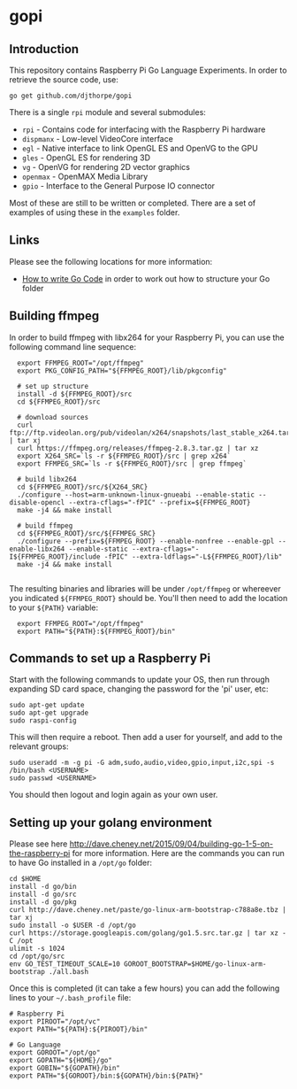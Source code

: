 # gopi

## Introduction

This repository contains Raspberry Pi Go Language Experiments. In order to retrieve the source code, use:

```
go get github.com/djthorpe/gopi
```

There is a single `rpi` module and several submodules:

  * `rpi` - Contains code for interfacing with the Raspberry Pi hardware
  * `dispmanx` - Low-level VideoCore interface
  * `egl` - Native interface to link OpenGL ES and OpenVG to the GPU
  * `gles` - OpenGL ES for rendering 3D
  * `vg` - OpenVG for rendering 2D vector graphics 
  * `openmax` - OpenMAX Media Library
  * `gpio` - Interface to the General Purpose IO connector

Most of these are still to be written or completed. There are a set of examples
of using these in the `examples` folder.

## Links

Please see the following locations for more information:

  * [How to write Go Code](http://golang.org/doc/code.html) in order to work out how to structure your Go folder
  

## Building ffmpeg

In order to build ffmpeg with libx264 for your Raspberry Pi, you can use the 
following command line sequence:

```  
  export FFMPEG_ROOT="/opt/ffmpeg"
  export PKG_CONFIG_PATH="${FFMPEG_ROOT}/lib/pkgconfig"
  
  # set up structure
  install -d ${FFMPEG_ROOT}/src
  cd ${FFMPEG_ROOT}/src

  # download sources
  curl ftp://ftp.videolan.org/pub/videolan/x264/snapshots/last_stable_x264.tar.bz2 | tar xj
  curl https://ffmpeg.org/releases/ffmpeg-2.8.3.tar.gz | tar xz  
  export X264_SRC=`ls -r ${FFMPEG_ROOT}/src | grep x264`
  export FFMPEG_SRC=`ls -r ${FFMPEG_ROOT}/src | grep ffmpeg`

  # build libx264
  cd ${FFMPEG_ROOT}/src/${X264_SRC}
  ./configure --host=arm-unknown-linux-gnueabi --enable-static --disable-opencl --extra-cflags="-fPIC" --prefix=${FFMPEG_ROOT}
  make -j4 && make install

  # build ffmpeg
  cd ${FFMPEG_ROOT}/src/${FFMPEG_SRC}
  ./configure --prefix=${FFMPEG_ROOT} --enable-nonfree --enable-gpl --enable-libx264 --enable-static --extra-cflags="-I${FFMPEG_ROOT}/include -fPIC" --extra-ldflags="-L${FFMPEG_ROOT}/lib"
  make -j4 && make install
  
```

The resulting binaries and libraries will be under `/opt/ffmpeg` or whereever you
indicated `${FFMPEG_ROOT}` should be. You'll then need to add the location to
your `${PATH}` variable:

```
  export FFMPEG_ROOT="/opt/ffmpeg"
  export PATH="${PATH}:${FFMPEG_ROOT}/bin"
```

## Commands to set up a Raspberry Pi

Start with the following commands to update your OS, then run through 
expanding SD card space, changing the password for the 'pi' user, etc:

```
sudo apt-get update
sudo apt-get upgrade
sudo raspi-config
```

This will then require a reboot. Then add a user for yourself, and add to the relevant groups:

```
sudo useradd -m -g pi -G adm,sudo,audio,video,gpio,input,i2c,spi -s /bin/bash <USERNAME>
sudo passwd <USERNAME>
```

You should then logout and login again as your own user.

## Setting up your golang environment

Please see here http://dave.cheney.net/2015/09/04/building-go-1-5-on-the-raspberry-pi
for more information. Here are the commands you can run to have Go installed in a
`/opt/go` folder:

```
cd $HOME
install -d go/bin
install -d go/src
install -d go/pkg
curl http://dave.cheney.net/paste/go-linux-arm-bootstrap-c788a8e.tbz | tar xj
sudo install -o $USER -d /opt/go
curl https://storage.googleapis.com/golang/go1.5.src.tar.gz | tar xz -C /opt
ulimit -s 1024
cd /opt/go/src
env GO_TEST_TIMEOUT_SCALE=10 GOROOT_BOOTSTRAP=$HOME/go-linux-arm-bootstrap ./all.bash

```

Once this is completed (it can take a few hours) you can add the following lines
to your `~/.bash_profile` file:

```
# Raspberry Pi
export PIROOT="/opt/vc"
export PATH="${PATH}:${PIROOT}/bin"

# Go Language
export GOROOT="/opt/go"
export GOPATH="${HOME}/go"
export GOBIN="${GOPATH}/bin"
export PATH="${GOROOT}/bin:${GOPATH}/bin:${PATH}"
```




 


